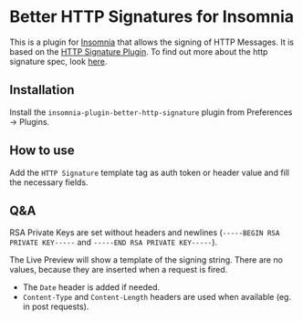 #  Better HTTP Signatures for Insomnia

This is a plugin for [Insomnia](https://insomnia.rest/) that allows the signing of HTTP Messages.
It is based on the [HTTP Signature Plugin](https://github.com/adnsio/insomnia-plugin-http-signature#readme).
To find out more about the http signature spec, look [here](https://tools.ietf.org/html/draft-cavage-http-signatures-10).

##  Installation

Install the `insomnia-plugin-better-http-signature` plugin from Preferences -> Plugins.

##  How to use

Add the `HTTP Signature` template tag as auth token or header value and fill the necessary fields.

##  Q&A

RSA Private Keys are set without headers and newlines (`-----BEGIN RSA PRIVATE KEY-----` and `-----END RSA PRIVATE KEY-----`).

The Live Preview will show a template of the signing string. There are no values, because they are inserted when a request is fired.

-  The `Date` header is added if needed.
-  `Content-Type` and `Content-Length` headers are used when available (eg. in post requests).
